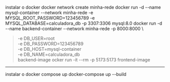 instalar o docker
docker network create minha-rede
docker run -d --name mysql-container --network minha-rede   -e MYSQL_ROOT_PASSWORD=123456789   -e MYSQL_DATABASE=calculadora_db   -p 3307:3306 mysql:8.0
docker run -d --name backend-container --network minha-rede -p 8000:8000 \
>   -e DB_USER=root \
>   -e DB_PASSWORD=123456789 \
>   -e DB_HOST=mysql-container \
>   -e DB_NAME=calculadora_db \
>   backend-image
ocker run -it --rm -p 5173:5173 frontend-image
----------------------------------------------------------------------------------
instalar o docker compose up
docker-compose up --build
